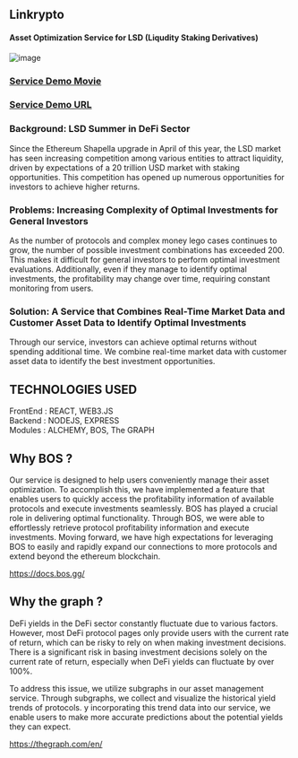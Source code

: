 ## Linkrypto
#### Asset Optimization Service for LSD (Liqudity Staking Derivatives)

![image](https://assets.devfolio.co/hackathons/c5b0a9c7e0cb4b26bf301efd46b6cb0a/projects/aa1bfe7ae70c4c929b64c8165d4e74cc/22da50a2-d89b-4d3e-aee1-e57293543492.png)

### [Service Demo Movie](https://www.youtube.com/watch?v=GQk1j8S83VA)
### [Service Demo URL](https://main.d3r08tu0as5h7l.amplifyapp.com/manage)

### Background: LSD Summer in DeFi Sector

Since the Ethereum Shapella upgrade in April of this year, the LSD market has seen increasing competition among various entities to attract liquidity, driven by expectations of a 20 trillion USD market with staking opportunities. This competition has opened up numerous opportunities for investors to achieve higher returns.

### Problems: Increasing Complexity of Optimal Investments for General Investors

As the number of protocols and complex money lego cases continues to grow, the number of possible investment combinations has exceeded 200. This makes it difficult for general investors to perform optimal investment evaluations. Additionally, even if they manage to identify optimal investments, the profitability may change over time, requiring constant monitoring from users.

### Solution: A Service that Combines Real-Time Market Data and Customer Asset Data to Identify Optimal Investments

Through our service, investors can achieve optimal returns without spending additional time. We combine real-time market data with customer asset data to identify the best investment opportunities.

## TECHNOLOGIES USED

FrontEnd : REACT, WEB3.JS  
Backend : NODEJS, EXPRESS  
Modules : ALCHEMY, BOS, The GRAPH

## Why BOS ?

Our service is designed to help users conveniently manage their asset optimization. 
To accomplish this, we have implemented a feature that enables users to quickly access the profitability information of available protocols and execute investments seamlessly. 
BOS has played a crucial role in delivering optimal functionality. 
Through BOS, we were able to effortlessly retrieve protocol profitability information and execute investments. 
Moving forward, we have high expectations for leveraging BOS to easily and rapidly expand our connections to more protocols and extend beyond the ethereum blockchain.

https://docs.bos.gg/


## Why the graph ?

DeFi yields in the DeFi sector constantly fluctuate due to various factors. 
However, most DeFi protocol pages only provide users with the current rate of return, which can be risky to rely on when making investment decisions. 
There is a significant risk in basing investment decisions solely on the current rate of return, especially when DeFi yields can fluctuate by over 100%.

To address this issue, we utilize subgraphs in our asset management service. 
Through subgraphs, we collect and visualize the historical yield trends of protocols. 
y incorporating this trend data into our service, we enable users to make more accurate predictions about the potential yields they can expect.

https://thegraph.com/en/
